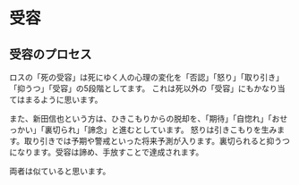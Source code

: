 # 受容

## 受容のプロセス

ロスの「死の受容」は死にゆく人の心理の変化を「否認」「怒り」「取り引き」「抑うつ」「受容」の5段階としてます。
これは死以外の「受容」にもかなり当てはまるように思います。

また、新田信也という方は、ひきこもりからの脱却を、「期待」「自惚れ」「おせっかい」「裏切られ」「諦念」と進むとしています。
怒りは引きこもりを生みます。取り引きでは予期や警戒といった将来予測が入ります。裏切られると抑うつになります。受容は諦め、手放すことで達成されます。

両者は似ていると思います。  